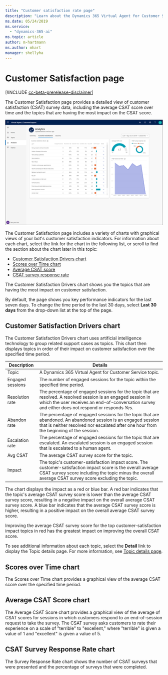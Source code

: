 ```yaml
---
title: "Customer satisfaction rate page"
description: "Learn about the Dynamics 365 Virtual Agent for Customer Service Customer Satisfaction page."
ms.date: 05/24/2019
ms.service:
  - "dynamics-365-ai"
ms.topic: article
author: m-hartmann
ms.author: mhart
manager: shellyha
---
```


# Customer Satisfaction page

[!INCLUDE [cc-beta-prerelease-disclaimer](../includes/cc-beta-prerelease-disclaimer.md)]

The Customer Satisfaction page provides a detailed view of customer satisfaction (CSAT) survey data, including the average CSAT score over time and the topics that are having the most impact on the CSAT score.

![Customer Satisfaction page](media/customer-satisfaction-dashboard.png)

The Customer Satisfaction page includes a variety of charts with graphical views of your bot's customer satisfaction indicators. For information about each chart, select the link for the chart in the following list, or scroll to find the section about the chart later in this topic:

* [Customer Satisfaction Drivers chart](#customer-satisfaction-drivers-chart)
* [Scores over Time chart](#scores-over-time-chart)
* [Average CSAT score](#average-csat-score-chart)
* [CSAT survey response rate](#csat-survey-response-rate-chart)

The Customer Satisfaction Drivers chart shows you the topics that are having the most impact on customer satisfaction.

By default, the page shows you key performance indicators for the last seven days. To change the time period to the last 30 days, select **Last 30 days** from the drop-down list at the top of the page.

## Customer Satisfaction Drivers chart

The Customer Satisfaction Drivers chart uses artificial intelligence technology to group related support cases as topics. This chart then displays topics in order of their impact on customer satisfaction over the specified time period.

Description | Details
----------- | -------
Topic | A Dynamics 365 Virtual Agent for Customer Service topic.
Engaged sessions | The number of engaged sessions for the topic within the specified time period.
Resolution rate | The percentage of engaged sessions for the topic that are resolved. A resolved session is an engaged session in which the user receives an end-of-conversation survey and either does not respond or responds *Yes*.
Abandon rate | The percentage of engaged sessions for the topic that are abandoned. An abandoned session is an engaged session that is neither resolved nor escalated after one hour from the beginning of the session.
Escalation rate | The percentage of engaged sessions for the topic that are escalated. An escalated session is an engaged session that is escalated to a human agent.
Avg CSAT | The average CSAT survey score for the topic.
Impact | The topic's customer-satisfaction impact score. The customer-satisfaction impact score is the overall average CSAT survey score including the topic minus the overall average CSAT survey score excluding the topic.

The chart displays the impact as a red or blue bar. A red bar indicates that the topic's average CSAT survey score is lower than the average CSAT survey score, resulting in a negative impact on the overall average CSAT survey score. A blue bar indicates that the average CSAT survey score is higher, resulting in a positive impact on the overall average CSAT survey score.

Improving the average CSAT survey score for the top customer-satisfaction impact topics in red has the greatest impact on improving the overall CSAT score.

To see additional information about each topic, select the **Detail** link to display the Topic details page. For more information, see [Topic details page](analytics-topic-details.md).

## Scores over Time chart

The Scores over Time chart provides a graphical view of the average CSAT score over the specified time period.

## Average CSAT Score chart

The Average CSAT Score chart provides a graphical view of the average of CSAT scores for sessions in which customers respond to an end-of-session request to take the survey. The CSAT survey asks customers to rate their experience on a scale of "terrible" to "excellent," where "terrible" is given a value of 1 and "excellent" is given a value of 5.

## CSAT Survey Response Rate chart

The Survey Response Rate chart shows the number of CSAT surveys that were presented and the percentage of surveys that were completed.
